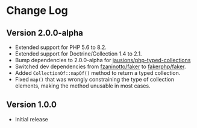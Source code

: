 # Change Log

## Version 2.0.0-alpha
 - Extended support for PHP 5.6 to 8.2.
 - Extended support for Doctrine/Collection 1.4 to 2.1.
 - Bump dependencies to 2.0.0-alpha for
   [jausions/php-typed-collections](https://github.com/jausions/php-typed-collections)
 - Switched dev dependencies from [fzaninotto/faker](https://github.com/fzaninotto/Faker)
   to [fakerphp/faker](https://fakerphp.github.io/).
 - Added `CollectionOf::mapOf()` method to return a typed collection.
 - Fixed `map()` that was wrongly constraining the type of collection elements,
   making the method unusable in most cases.

## Version 1.0.0
 - Initial release
